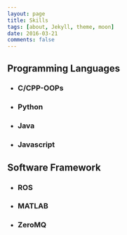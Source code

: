 ```yaml
---
layout: page
title: Skills
tags: [about, Jekyll, theme, moon]
date: 2016-03-21
comments: false
---
```

<html>
<body>
<div class="skills-bar-container"> 
<h2> Programming Languages</h2>
<ul>
  <li>
    <div class="progressbar-title">
      <h3>C/CPP-OOPs</h3>
      <span class="percent" id="cpp-pourcent"></span>
    </div>
    <div class="bar-container">
      <span class="progressbar progressgreen" id="progress-cpp"></span>
    </div>
  </li>
  <li>
    <div class="progressbar-title">
      <h3>Python</h3>
      <span class="percent" id="python-pourcent"></span>
    </div>
    <div class="bar-container">
      <span class="progressbar progressgreen" id="progress-python"></span>
    </div>
  </li>
  
  <li>
    <div class="progressbar-title">
      <h3>Java</h3>
      <span class="percent" id="java-pourcent"></span>
    </div>
    <div class="bar-container">
      <span class="progressbar progressgreen" id="progress-java"></span>
    </div>
  </li>
  
  <li>
    <div class="progressbar-title">
      <h3>Javascript</h3>
      <span class="percent" id="javascript-pourcent"></span>
    </div>
    <div class="bar-container">
      <span class="progressbar progressgreen" id="progress-javascript"></span>
    </div>
  </li>

</ul>


<h2> Software Framework </h2>
<ul>
  <li>
    <div class="progressbar-title">
      <h3>ROS</h3>
      <span class="percent" id="ros-pourcent"></span>
    </div>
    <div class="bar-container">
      <span class="progressbar progressred" id="progress-ros"></span>
    </div>
  </li>
  <li>
    <div class="progressbar-title">
      <h3>MATLAB</h3>
      <span class="percent" id="matlab-pourcent"></span>
    </div>
    <div class="bar-container">
      <span class="progressbar progressred" id="progress-matlab"></span>
    </div>
  </li>
  
  <li>
    <div class="progressbar-title">
      <h3>ZeroMQ</h3>
      <span class="percent" id="zmq-pourcent"></span>
    </div>
    <div class="bar-container">
      <span class="progressbar progressred" id="progress-zmq"></span>
    </div>
  </li>
</ul>

</div>

</body>
</html>



